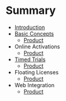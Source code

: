 # Summary

* [Introduction](/README.md)
* [Basic Concepts](basic-concepts.md)
  * [Product](/BasicConcepts/Product.md)
* Online Activations
  * [Product](/BasicConcepts/Product.md)
* [Timed Trials](timed-trials.md)
  * [Product](/BasicConcepts/Product.md)
* Floating Licenses
  * [Product](/BasicConcepts/Product.md)
* Web Integration
  * [Product](/BasicConcepts/Product.md)


